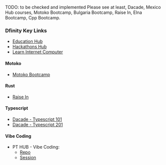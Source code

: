 TODO: to be checked and implemented
Please see at least, Dacade, Mexico Hub courses, Motoko Bootcamp, Bulgaria Bootcamp, Raise In, Elna Bootcamp, Cpp Bootcamp.

### Dfinity Key Links
- [Education Hub](https://internetcomputer.org/education-hub)
- [Hackathons Hub](https://dfinity.org/hackathons)
- [Learn Internet Computer](https://learn.internetcomputer.org/hc/en-us)

#### Motoko
- [Motoko Bootcamp](https://nnri3-7qaaa-aaaaj-qa3qa-cai.icp0.io/)
#### Rust
- [Raise In](https://www.risein.com/courses/build-on-internet-computer-with-icp-rust-cdk)
#### Typescript
- [Dacade - Typescript 101](https://dacade.org/communities/icp/challenges/256f0a1c-5f4f-495f-a1b3-90559ab3c51f)
- [Dacade - Typescript 201](https://dacade.org/communities/icp/challenges/0c140f50-2c47-412b-985c-092c1eece05b)
#### Vibe Coding
- PT HUB - Vibe Coding:
    - [Repo](https://github.com/pt-icp-hub/IC-Vibe-Coding-Template)
    - [Session](https://www.youtube.com/watch?v=ZuNUy13wmlI&t=5753s)